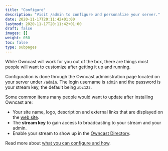```yaml
---
title: "Configure"
description: "Visit /admin to configure and personalize your server."
date: 2020-11-17T20:11:42+01:00
lastmod: 2020-11-17T20:11:42+01:00
draft: false
images: []
weight: 050
toc: false
type: subpages
---
```


While Owncast will work for you out of the box, there are things most people will want to customize after getting it up and running.

Configuration is done through the Owncast administration page located on your server under `/admin`. The login username is `admin` and the password is your stream key, the default being `abc123`.

Some common items many people would want to update after installing Owncast are:

* Your site name, logo, description and external links that are displayed on the [web site](/docs/website).
* The **stream key** to gain access to broadcasting to your stream and your admin.
* Enable your stream to show up in the [Owncast Directory](/docs/directory).

Read more about [what you can configure and how](/docs/configuration).